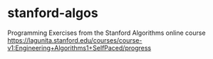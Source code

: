 # stanford-algos
Programming Exercises from the Stanford Algorithms online course
https://lagunita.stanford.edu/courses/course-v1:Engineering+Algorithms1+SelfPaced/progress

